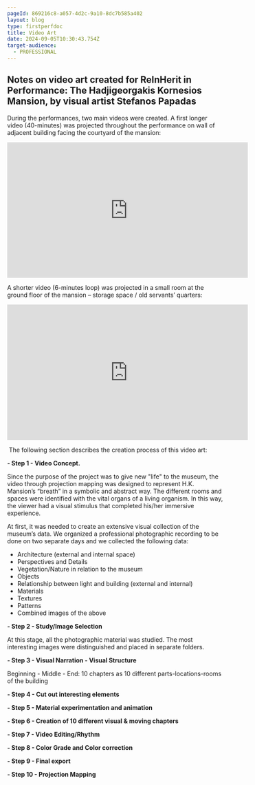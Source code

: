 ```yaml
---
pageId: 869216c8-a057-4d2c-9a10-8dc7b585a402
layout: blog
type: firstperfdoc
title: Video Art
date: 2024-09-05T10:30:43.754Z
target-audience:
  - PROFESSIONAL
---
```

## Notes on video art created for ReInHerit in Performance: The Hadjigeorgakis Kornesios Mansion, by visual artist Stefanos Papadas

During the performances, two main videos were created. A first longer video (40-minutes) was projected throughout the performance on wall of adjacent building facing the courtyard of the mansion:

<iframe width="560" height="315" src="https://www.youtube.com/embed/18jbT-o2w_Y" title="YouTube video player" frameborder="0" allow="accelerometer; autoplay; clipboard-write; encrypted-media; gyroscope; picture-in-picture; web-share" allowfullscreen></iframe>

A shorter video (6-minutes loop) was projected in a small room at the ground floor of the mansion – storage space / old servants’ quarters:

<iframe width="560" height="315" src="https://www.youtube.com/embed/HOWvMGHneic" title="YouTube video player" frameborder="0" allow="accelerometer; autoplay; clipboard-write; encrypted-media; gyroscope; picture-in-picture; web-share" allowfullscreen></iframe>

 The following section describes the creation process of this video art:

**\- Step 1 - Video Concept.** 

Since the purpose of the project was to give new "life" to the museum, the video through projection mapping was designed to represent H.K. Mansion’s “breath” in a symbolic and abstract way. The different rooms and spaces were identified with the vital organs of a living organism. In this way, the viewer had a visual stimulus that completed his/her immersive experience. 

At first, it was needed to create an extensive visual collection of the museum’s data. We organized a professional photographic recording to be done on two separate days and we collected the following data:

* Architecture (external and internal space)
* Perspectives and Details
* Vegetation/Nature in relation to the museum
* Objects
* Relationship between light and building (external and internal)
* Materials
* Textures
* Patterns
* Combined images of the above

**\- Step 2 - Study/Image Selection**

At this stage, all the photographic material was studied. The most interesting images were distinguished and placed in separate folders.

**\- Step 3 - Visual Narration - Visual Structure**

Beginning - Middle - End: 10 chapters as 10 different parts-locations-rooms of the building

**\- Step 4 - Cut out interesting elements**  

**\- Step 5 - Material experimentation and animation**  

**\- Step 6 - Creation of 10 different visual & moving chapters**  

**\- Step 7 - Video Editing/Rhythm**  

**\- Step 8 - Color Grade and Color correction**  

**\- Step 9 - Final export**  

**\- Step 10 - Projection Mapping**